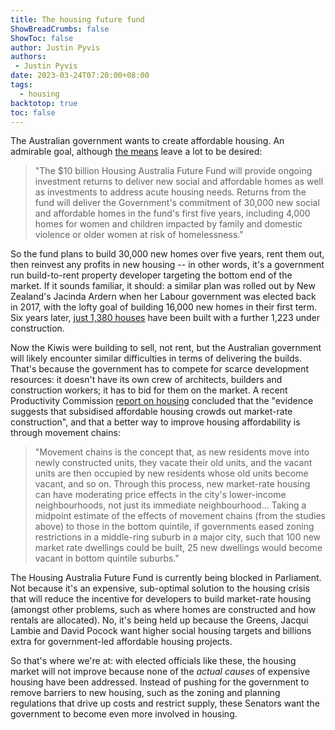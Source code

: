 ```yaml
---
title: The housing future fund
ShowBreadCrumbs: false
ShowToc: false
author: Justin Pyvis
authors: 
 - Justin Pyvis
date: 2023-03-24T07:20:00+08:00
tags:
  - housing
backtotop: true
toc: false
---
```

The Australian government wants to create affordable housing. An admirable goal, although [the means](https://ministers.treasury.gov.au/ministers/julie-collins-2022/media-releases/housing-australia-future-fund-draft-legislation) leave a lot to be desired:

> "The $10 billion Housing Australia Future Fund will provide ongoing investment returns to deliver new social and affordable homes as well as investments to address acute housing needs. Returns from the fund will deliver the Government's commitment of 30,000 new social and affordable homes in the fund's first five years, including 4,000 homes for women and children impacted by family and domestic violence or older women at risk of homelessness."

So the fund plans to build 30,000 new homes over five years, rent them out, then reinvest any profits in new housing -- in other words, it's a government run build-to-rent property developer targeting the bottom end of the market. If it sounds familiar, it should: a similar plan was rolled out by New Zealand's Jacinda Ardern when her Labour government was elected back in 2017, with the lofty goal of building 16,000 new homes in their first term. Six years later, [just 1,380 houses](https://www.stuff.co.nz/national/politics/129329077/kiwibuild-will-be-more-expensive-but-housing-experts-say-thats-actually-good) have been built with a further 1,223 under construction. 

Now the Kiwis were building to sell, not rent, but the Australian government will likely encounter similar difficulties in terms of delivering the builds. That's because the government has to compete for scarce development resources: it doesn't have its own crew of architects, builders and construction workers; it has to bid for them on the market. A recent Productivity Commission [report on housing](https://www.pc.gov.au/inquiries/completed/housing-homelessness/report) concluded that the "evidence suggests that subsidised affordable housing crowds out market-rate construction", and that a better way to improve housing affordability is through movement chains:

> "Movement chains is the concept that, as new residents move into newly constructed units, they vacate their old units, and the vacant units are then occupied by new residents whose old units become vacant, and so on. Through this process, new market-rate housing can have moderating price effects in the city's lower-income neighbourhoods, not just its immediate neighbourhood... Taking a midpoint estimate of the effects of movement chains (from the studies above) to those in the bottom quintile, if governments eased zoning restrictions in a middle-ring suburb in a major city, such that 100 new market rate dwellings could be built, 25 new dwellings would become vacant in bottom quintile suburbs."

The Housing Australia Future Fund is currently being blocked in Parliament. Not because it's an expensive, sub-optimal solution to the housing crisis that will reduce the incentive for developers to build market-rate housing (amongst other problems, such as where homes are constructed and how rentals are allocated). No, it's being held up because the Greens, Jacqui Lambie and David Pocock want higher social housing targets and billions extra for government-led affordable housing projects.

So that's where we're at: with elected officials like these, the housing market will not improve because none of the *actual causes* of expensive housing have been addressed. Instead of pushing for the government to remove barriers to new housing, such as the zoning and planning regulations that drive up costs and restrict supply, these Senators want the government to become even more involved in housing.